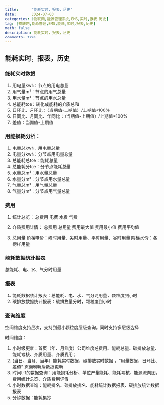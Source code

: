 ```yaml
---
title:      "能耗实时，报表，历史"
date:       2024-07-03
categories: [物联网,能源管理系统,EMS,实时,报表,历史]
tag: [物联网,能源管理,EMS,能耗,实时,报表,历史]
math: false
description: 能耗实时，报表，历史
comments: true
---
```


## 能耗实时，报表，历史

### 能耗实时数据
1. 用电量kwh：节点的用电总量
2. 用气量m³：节点的用气总量
3. 用水量m³：节点的用水总量
4. 总能耗tce：转化成能耗的介质总和
5. 日环比、月环比：（当期值-上期值）/上期值*100%
6. 日同比、月同比、年同比：（当期值-上期值）/上期值*100%
7. 差值：当期值-上期值

### 用能损耗分析：
1. 电量总kwh：用电量总量
2. 电量分kwh：分节点用电量总量
3. 总能耗总tce：能耗总量
4. 总能耗分tce：分节点能耗总量
5. 水量总m³：用水量总量
6. 水量分m³：分节点用水量总量
7. 气量总m³：用气量总量
8. 气量分m³：分节点用气量总量

### 费用
1. 统计总览：
总费用
电费
水费
气费

2. 介质费用详情：
总费用
总用量
费用最大值
费用最小值
费用平均值

3. 总用量
阶梯电价：峰时用量、尖时用量、平时用量、谷时用量
阶梯水价：各榜样用量

### 能耗数据统计报表
总能耗、电、水、气分时用量

### 报表
1. 能耗数据统计报表：总能耗、电、水、气分时用量，颗粒度到小时
2. 碳排放数据统计报表：碳排放量分时，颗粒度到小时

### 查询维度
空间维度支持层次，支持到最小颗粒度层级查询。同时支持多层级选择

时间维度：
1. 小时级更新：首页（年、月维度）公司维度总费用、能耗总量、碳排放总量、能耗考核、介质用量、介质费用；
2. (当日、当月、当年）能耗实时数据、碳排放实时数据 ，“用量数据、日环比、差值” 页面刷新后数据更新 
3. 时间t-1的数据查询：用能损耗分析、单位产量能耗、能耗考核、能源流向图，费用统计总览、介质费用详情
4. 小时数据查询：能耗排名、碳排放排名、能耗统计数据报表、碳排放统计数据报表
5. 分钟数据：能耗集抄




